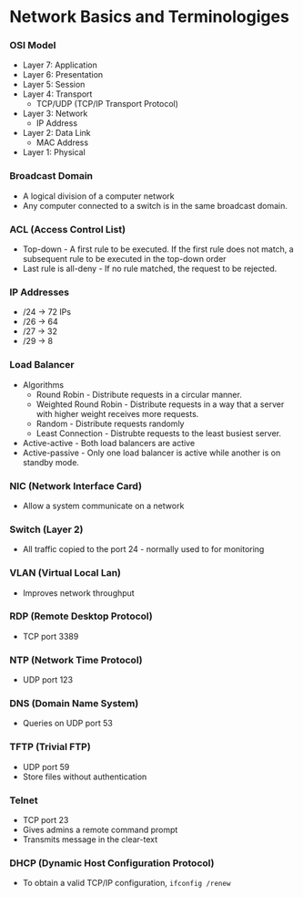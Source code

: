 # Network Basics and Terminologiges
### OSI Model
* Layer 7: Application
* Layer 6: Presentation
* Layer 5: Session
* Layer 4: Transport
  * TCP/UDP (TCP/IP Transport Protocol)
* Layer 3: Network
  * IP Address
* Layer 2: Data Link
  * MAC Address
* Layer 1: Physical

### Broadcast Domain
* A logical division of a computer network
* Any computer connected to a switch is in the same broadcast domain.

### ACL (Access Control List)
* Top-down - A first rule to be executed. If the first rule does not match, a subsequent rule to be executed in the top-down order
* Last rule is all-deny - If no rule matched, the request to be rejected.

### IP Addresses
* /24 -> 72 IPs
* /26 -> 64
* /27 -> 32
* /29 -> 8

### Load Balancer
* Algorithms
  * Round Robin - Distribute requests in a circular manner.
  * Weighted Round Robin - Distribute requests in a way that a server with higher weight receives more requests.
  * Random - Distribute requests randomly
  * Least Connection - Distrubte requests to the least busiest server.
* Active-active - Both load balancers are active
* Active-passive - Only one load balancer is active while another is on standby mode.

### NIC (Network Interface Card)
* Allow a system communicate on a network

### Switch (Layer 2)
* All traffic copied to the port 24 - normally used to for monitoring

### VLAN (Virtual Local Lan)
* Improves network throughput

### RDP (Remote Desktop Protocol)
* TCP port 3389

### NTP (Network Time Protocol)
* UDP port 123

### DNS (Domain Name System)
* Queries on UDP port 53

### TFTP (Trivial FTP)
* UDP port 59
* Store files without authentication

### Telnet
* TCP port 23
* Gives admins a remote command prompt
* Transmits message in the clear-text

### DHCP (Dynamic Host Configuration Protocol)
* To obtain a valid TCP/IP configuration, `ifconfig /renew`
